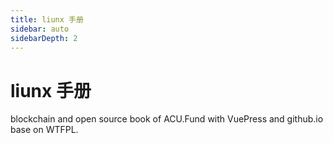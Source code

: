 ```yaml
---
title: liunx 手册
sidebar: auto
sidebarDepth: 2
---
```

# liunx 手册
blockchain and open source book of ACU.Fund with VuePress and github.io base on WTFPL.
